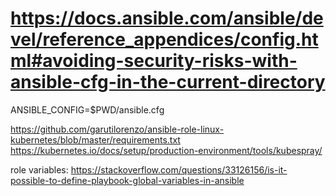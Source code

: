 # https://docs.ansible.com/ansible/devel/reference_appendices/config.html#avoiding-security-risks-with-ansible-cfg-in-the-current-directory
ANSIBLE_CONFIG=$PWD/ansible.cfg

https://github.com/garutilorenzo/ansible-role-linux-kubernetes/blob/master/requirements.txt
https://kubernetes.io/docs/setup/production-environment/tools/kubespray/

role variables: https://stackoverflow.com/questions/33126156/is-it-possible-to-define-playbook-global-variables-in-ansible